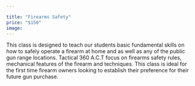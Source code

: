```yaml
---

title: "Firearms Safety"
price: "$150"
image:
---
```

This class is designed to teach our students basic fundamental skills on how to safely operate a firearm at home and as well as any of the public gun range locations.  Tactical 360 A.C.T focus on firearms safety rules, mechanical features of the firearm and techniques.  This class is ideal for the first time firearm owners looking to establish their preference for their future gun purchase.
<!--stackedit_data:
eyJoaXN0b3J5IjpbLTE0NzI2NjI2MTddfQ==
-->